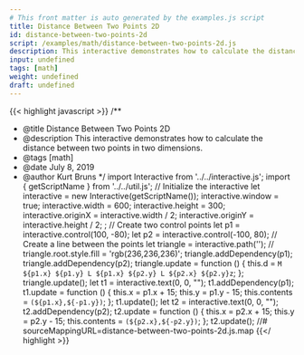 ```yaml
---
# This front matter is auto generated by the examples.js script
title: Distance Between Two Points 2D
id: distance-between-two-points-2d
script: /examples/math/distance-between-two-points-2d.js
description: This interactive demonstrates how to calculate the distance between two points in two dimensions.
input: undefined
tags: [math]
weight: undefined
draft: undefined
---
```


{{< highlight javascript >}}
/**
* @title Distance Between Two Points 2D
* @description This interactive demonstrates how to calculate the distance between two points in two dimensions.
* @tags [math]
* @date July 8, 2019
* @author Kurt Bruns
*/
import Interactive from '../../interactive.js';
import { getScriptName } from '../../util.js';
// Initialize the interactive
let interactive = new Interactive(getScriptName());
interactive.window = true;
interactive.width = 600;
interactive.height = 300;
interactive.originX = interactive.width / 2;
interactive.originY = interactive.height / 2;
;
// Create two control points
let p1 = interactive.control(100, -80);
let p2 = interactive.control(-100, 80);
// Create a line between the points
let triangle = interactive.path('');
// triangle.root.style.fill = 'rgb(236,236,236)';
triangle.addDependency(p1);
triangle.addDependency(p2);
triangle.update = function () {
    this.d = `M ${p1.x} ${p1.y} L ${p1.x} ${p2.y} L ${p2.x} ${p2.y}z`;
};
triangle.update();
let t1 = interactive.text(0, 0, "");
t1.addDependency(p1);
t1.update = function () {
    this.x = p1.x + 15;
    this.y = p1.y - 15;
    this.contents = `(${p1.x},${-p1.y})`;
};
t1.update();
let t2 = interactive.text(0, 0, "");
t2.addDependency(p2);
t2.update = function () {
    this.x = p2.x + 15;
    this.y = p2.y - 15;
    this.contents = `(${p2.x},${-p2.y})`;
};
t2.update();
//# sourceMappingURL=distance-between-two-points-2d.js.map
{{</ highlight >}}


